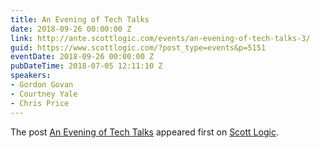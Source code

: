 ```yaml
---
title: An Evening of Tech Talks
date: 2018-09-26 00:00:00 Z
link: http://ante.scottlogic.com/events/an-evening-of-tech-talks-3/
guid: https://www.scottlogic.com/?post_type=events&p=5151
eventDate: 2018-09-26 00:00:00 Z
pubDateTime: 2018-07-05 12:11:10 Z
speakers:
- Gordon Govan
- Courtney Yale
- Chris Price
---
```


<p>The post <a rel="nofollow" href="http://ante.scottlogic.com/events/an-evening-of-tech-talks-3/">An Evening of Tech Talks</a> appeared first on <a rel="nofollow" href="http://ante.scottlogic.com">Scott Logic</a>.</p>